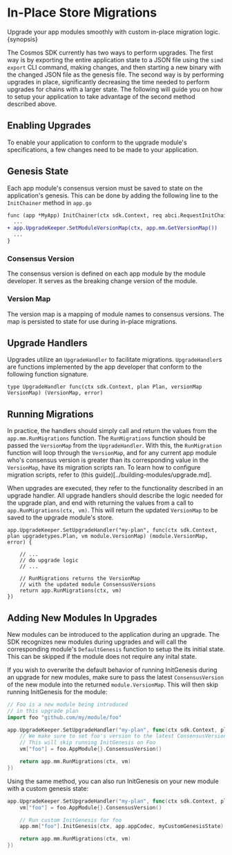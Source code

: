 <!--
order: 15
-->

# In-Place Store Migrations

Upgrade your app modules smoothly with custom in-place migration logic. {synopsis}

The Cosmos SDK currently has two ways to perform upgrades. The first way is by exporting the entire application state to a JSON file using the `simd export` CLI command, making changes, and then starting a new binary with the changed JSON file as the genesis file. The second way is by performing upgrades in place, significantly decreasing the time needed to perform upgrades for chains with a larger state. The following will guide you on how to setup your application to take advantage of the second method described above.

## Enabling Upgrades

To enable your application to conform to the upgrade module's specifications, a few changes need to be made to your application.

## Genesis State

Each app module's consensus version must be saved to state on the application's genesis. This can be done by adding the following line to the `InitChainer` method in `app.go`

```diff
func (app *MyApp) InitChainer(ctx sdk.Context, req abci.RequestInitChain) abci.ResponseInitChain {
  ...
+ app.UpgradeKeeper.SetModuleVersionMap(ctx, app.mm.GetVersionMap())
  ...
}
```

### Consensus Version
The consensus version is defined on each app module by the module developer. It serves as the breaking change version of the module. 

### Version Map
The version map is a mapping of module names to consensus versions. The map is persisted to state for use during in-place migrations. 

## Upgrade Handlers

Upgrades utilize an `UpgradeHandler` to facilitate migrations. `UpgradeHandler`s are functions implemented by the app developer that conform to the following function signature.

```golang
type UpgradeHandler func(ctx sdk.Context, plan Plan, versionMap VersionMap) (VersionMap, error)
```

## Running Migrations

In practice, the handlers should simply call and return the values from the `app.mm.RunMigrations` function. The `RunMigrations` function should be passed the `VersionMap` from the `UpgradeHandler`. With this, the `RunMigration` function will loop through the `VersionMap`, and for any current app module who's consensus version is greater than its corresponding value in the `VersionMap`, have its migration scripts ran. To learn how to configure migration scripts, refer to (this guide)[../building-modules/upgrade.md].

When upgrades are executed, they refer to the functionality described in an upgrade handler. All upgrade handlers should describe the logic needed for the upgrade plan, and end with returning the values from a call to `app.RunMigrations(ctx, vm)`. This will return the updated `VersionMap` to be saved to the upgrade module's store.

```golang
app.UpgradeKeeper.SetUpgradeHandler("my-plan", func(ctx sdk.Context, plan upgradetypes.Plan, vm module.VersionMap) (module.VersionMap, error) {

    // ...
    // do upgrade logic
    // ...

    // RunMigrations returns the VersionMap
    // with the updated module ConsensusVersions
    return app.RunMigrations(ctx, vm)
})
```

## Adding New Modules In Upgrades

New modules can be introduced to the application during an upgrade. The SDK recognizes new modules during upgrades and will call the corresponding module's `DefaultGenesis` function to setup the its initial state. This can be skipped if the module does not require any inital state. 

If you wish to overwrite the default behavior of running InitGenesis during an upgrade for new modules, make sure to pass the latest `ConsensusVersion` of the new module into the returned `module.VersionMap`. This will then skip running InitGenesis for the module:

```go
// Foo is a new module being introduced
// in this upgrade plan
import foo "github.com/my/module/foo"

app.UpgradeKeeper.SetUpgradeHandler("my-plan", func(ctx sdk.Context, plan upgradetypes.Plan, vm module.VersionMap)  (module.VersionMap, error) {
    // We make sure to set foo's version to the latest ConsensusVersion in the VersionMap.
    // This will skip running InitGenesis on Foo
    vm["foo"] = foo.AppModule{}.ConsensusVersion()

    return app.mm.RunMigrations(ctx, vm)
})
```

Using the same method, you can also run InitGenesis on your new module with a custom genesis state:

```go
app.UpgradeKeeper.SetUpgradeHandler("my-plan", func(ctx sdk.Context, plan upgradetypes.Plan, vm module.VersionMap)  (module.VersionMap, error) {
    vm["foo"] = foo.AppModule{}.ConsensusVersion()

    // Run custom InitGenesis for foo
    app.mm["foo"].InitGenesis(ctx, app.appCodec, myCustomGenesisState)

    return app.mm.RunMigrations(ctx, vm)
})
```